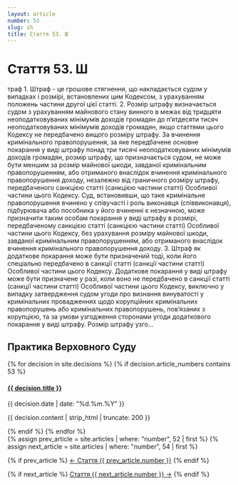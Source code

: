 ```yaml
---
layout: article
number: 53
slug: sh
title: Стаття 53. Ш
---
```


# Стаття 53. Ш

траф 1. Штраф - це грошове стягнення, що накладається судом у випадках і розмірі, встановлених цим Кодексом, з урахуванням положень частини другої цієї статті. 2. Розмір штрафу визначається судом з урахуванням майнового стану винного в межах від тридцяти неоподатковуваних мінімумів доходів громадян до п’ятдесяти тисяч неоподатковуваних мінімумів доходів громадян, якщо статтями цього Кодексу не передбачено вищого розміру штрафу. За вчинення кримінального правопорушення, за яке передбачене основне покарання у виді штрафу понад три тисячі неоподатковуваних мінімумів доходів громадян, розмір штрафу, що призначається судом, не може бути меншим за розмір майнової шкоди, завданої кримінальним правопорушенням, або отриманого внаслідок вчинення кримінального правопорушення доходу, незалежно від граничного розміру штрафу, передбаченого санкцією статті (санкцією частини статті) Особливої частини цього Кодексу. Суд, встановивши, що таке кримінальне правопорушення вчинено у співучасті і роль виконавця (співвиконавця), підбурювача або пособника у його вчиненні є незначною, може призначити таким особам покарання у виді штрафу в розмірі, передбаченому санкцією статті (санкцією частини статті) Особливої частини цього Кодексу, без урахування розміру майнової шкоди, завданої кримінальним правопорушенням, або отриманого внаслідок вчинення кримінального правопорушення доходу. 3. Штраф як додаткове покарання може бути призначений тоді, коли його спеціально передбачено в санкції статті (санкції частини статті) Особливої частини цього Кодексу. Додаткове покарання у виді штрафу може бути призначене у разі, коли воно не передбачено в санкції статті (санкції частини статті) Особливої частини цього Кодексу, виключно у випадку затвердження судом угоди про визнання винуватості у кримінальних провадженнях щодо корупційних кримінальних правопорушень або кримінальних правопорушень, пов’язаних з корупцією, та за умови узгодження сторонами угоди додаткового покарання у виді штрафу. Розмір штрафу узго...

## Практика Верховного Суду

<div class="decisions-container">
{% for decision in site.decisions %}
  {% if decision.article_numbers contains 53 %}
    <div class="decision-item">
      <h4><a href="{{ decision.url }}">{{ decision.title }}</a></h4>
      <p class="decision-date">{{ decision.date | date: "%d.%m.%Y" }}</p>
      <p class="decision-excerpt">{{ decision.content | strip_html | truncate: 200 }}</p>
    </div>
  {% endif %}
{% endfor %}
</div>

<div class="article-navigation">
  {% assign prev_article = site.articles | where: "number", 52 | first %}
  {% assign next_article = site.articles | where: "number", 54 | first %}
  
  {% if prev_article %}
    <a href="{{ prev_article.url }}" class="prev-article">← Стаття {{ prev_article.number }}</a>
  {% endif %}
  
  {% if next_article %}
    <a href="{{ next_article.url }}" class="next-article">Стаття {{ next_article.number }} →</a>
  {% endif %}
</div>
